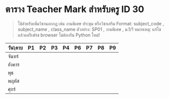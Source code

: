 # ตาราง Teacher Mark สำหรับครู ID 30

> ใช้สำหรับเพิ่มวิชานอกกฎ เช่น งานพิเศษ ประชุม หรือวิชาเสริม
> Format: subject_code , subject_name , class_name
> ตัวอย่าง: SP01 , งานพิเศษ , ม.1/1
> หมายเหตุ: แก้ไขแล้วแค่รีเฟรช browser ไม่ต้องรัน Python ใหม่!

| วัน\คาบ | P1 | P2 | P3 | P4 | P6 | P7 | P8 | P9 |
| --- | --- | --- | --- | --- | --- | --- | --- | --- |
| จันทร์ |  |  |  |  |  |  |  |  |
| อังคาร |  |  |  |  |  |  |  |  |
| พุธ |  |  |  |  |  |  |  |  |
| พฤหัส |  |  |  |  |  |  |  |  |
| ศุกร์ |  |  |  |  |  |  |  |  |
